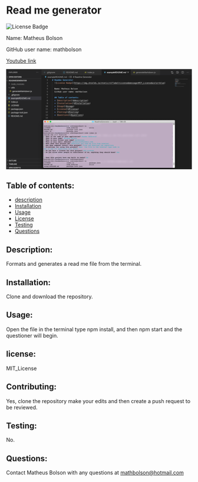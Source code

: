 # Read me generator
  ![License Badge](https://img.shields.io/static/v1?label=License&message=MIT_License&color=blue)
  
  Name: Matheus Bolson

  GitHub user name: mathbolson

  [Youtube link](https://youtu.be/JrXG0CLTBeE)
  
![screen shot](AppPic.png "Screen shot")    
  ## Table of contents:  
  * [description](#description)
  * [Installation](#Installation)
  * [Usage](#usage)
  * [License](#license)
  * [Testing](#testing)
  * [Questions](#questions)
  
  ## Description:
  Formats and generates a read me file from the terminal.

  ## Installation:
  Clone and download the repository.

  ## Usage:
  Open the file in the terminal type npm install, and then npm start and the questioner will begin.  

  ## license:
  MIT_License
  
  ## Contributing:
  Yes, clone the repository make your edits and then create a push request to be reviewed.  

  ## Testing:
  No.

  ## Questions:
  Contact Matheus Bolson with any questions at mathbolson@hotmail.com